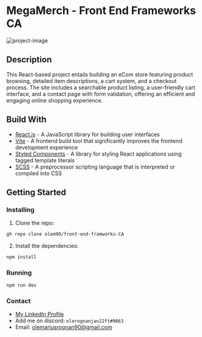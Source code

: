 # MegaMerch - Front End Frameworks CA

![project-image]()

## Description
This React-based project entails building an eCom store featuring
product browsing, detailed item descriptions, a cart system, and a
checkout process. The site includes a searchable product listing, a
user-friendly cart interface, and a contact page with form validation,
offering an efficient and engaging online shopping experience.

## Build With
- [React.js](https://reactjs.org/) - A JavaScript library for building user interfaces
- [Vite](https://vitejs.dev/) - A frontend build tool that significantly improves the frontend development experience
- [Styled Components](https://styled-components.com/) - A library for styling React applications using tagged template literals
- [SCSS](https://sass-lang.com/) - A preprocessor scripting language that is interpreted or compiled into CSS

## Getting Started
### Installing
1. Clone the repo:
```bash
gh repo clone olem90/front-end-framworks-CA
``` 
2. Install the dependencies:
```bash
npm install
```

### Running
```bash
npm run dev
```

### Contact
- [My LinkedIn Profile](https://www.linkedin.com/in/ole-marius-sand%C3%B8-rognan-923202249/)
- Add me on discord: ```olerognanjan22ft#9663```
- Email: olemariusrognan90@gmail.com

